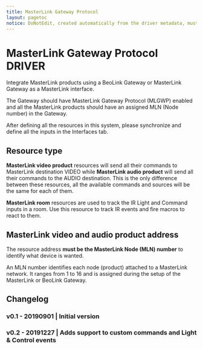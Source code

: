 ```yaml
---
title: MasterLink Gateway Protocol
layout: pagetoc
notice: DoNotEdit, created automatically from the driver metadata, must be updated on the driver itself
---
```

# MasterLink Gateway Protocol DRIVER

Integrate MasterLink products using a BeoLink Gateway or MasterLink Gateway as a MasterLink interface.

The Gateway should have MasterLink Gateway Protocol (MLGWP) enabled and all the MasterLink products should have an assigned MLN (Node number) in the Gateway.

After defining all the resources in this system, please synchronize and define all the inputs in the Interfaces tab.


## Resource type
**MasterLink video product** resources will send all their commands to MasterLink destination VIDEO while **MasterLink audio product** will send all their commands to the AUDIO destination. This is the only difference between these resources, all the available commands and sources will be the same for each of them.

**MasterLink room** resources are used to track the IR Light and Command inputs in a room. Use this resource to track IR events and fire macros to react to them.


## MasterLink video and audio product address

The resource address **must be the MasterLink Node (MLN) number** to identify what device is wanted.

An MLN number identifies each node (product) attached to a MasterLink network. It ranges from 1 to 16 and is assigned during the setup of the MasterLink or BeoLink Gateway.

## Changelog
### v0.1 - 20190901 | Initial version
### v0.2 - 20191227 | Adds support to custom commands and Light & Control events

